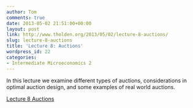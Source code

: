 ```yaml
---
author: Tom
comments: true
date: 2013-05-02 21:51:00+00:00
layout: post
link: http://www.tholden.org/2013/05/02/lecture-8-auctions/
slug: lecture-8-auctions
title: 'Lecture 8: Auctions'
wordpress_id: 22
categories:
- Intermediate Microeconomics 2
---
```


In this lecture we examine different types of auctions, considerations in optimal auction design, and some examples of real world auctions.  

  [Lecture 8 Auctions](http://www.scribd.com/doc/139143521/Lecture-8-Auctions)

